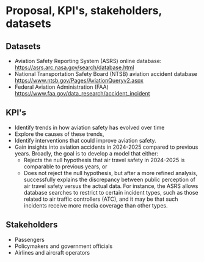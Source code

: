 # Proposal, KPI's, stakeholders, datasets

## Datasets

- Aviation Safety Reporting System (ASRS) online database: https://asrs.arc.nasa.gov/search/database.html
- National Transportation Safety Board (NTSB) aviation accident database https://www.ntsb.gov/Pages/AviationQueryv2.aspx
- Federal Aviation Administration (FAA) https://www.faa.gov/data_research/accident_incident

## KPI's
- Identify trends in how aviation safety has evolved over time
- Explore the causes of these trends,
- Identify interventions that could improve aviation safety.
- Gain insights into aviation accidents in 2024-2025 compared to previous years. Broadly, the goal is to develop a model that either:
  - Rejects the null hypothesis that air travel safety in 2024-2025 is comparable to previous years, or
  - Does not reject the null hypothesis, but after a more refined analysis, successfully explains the discrepancy between public perception of air travel safety versus the actual data. For instance, the ASRS allows database searches to restrict to certain incident types, such as those related to air traffic controllers (ATC), and it may be that such incidents receive more media coverage than other types. 

## Stakeholders

- Passengers
- Policymakers and government officials
- Airlines and aircraft operators

